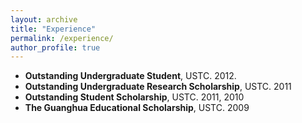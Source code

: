 ```yaml
---
layout: archive
title: "Experience"
permalink: /experience/
author_profile: true
---
```


* **Outstanding Undergraduate Student**, USTC. 2012.
* **Outstanding Undergraduate Research Scholarship**, USTC. 2011
* **Outstanding Student Scholarship**, USTC. 2011, 2010
* **The Guanghua Educational Scholarship**, USTC. 2009
